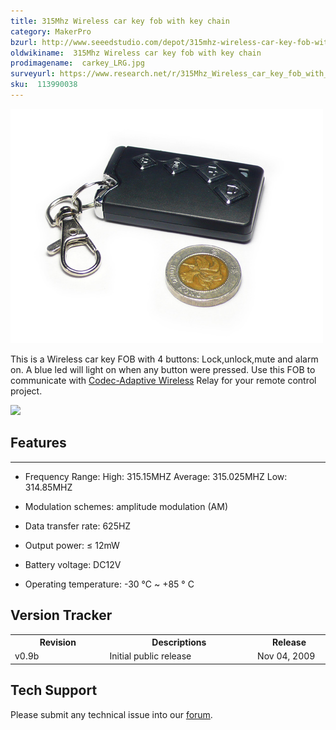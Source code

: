 ```yaml
---
title: 315Mhz Wireless car key fob with key chain
category: MakerPro
bzurl: http://www.seeedstudio.com/depot/315mhz-wireless-car-key-fob-with-key-chain-battery-included-p-557.html?cPath=139_140
oldwikiname:  315Mhz Wireless car key fob with key chain
prodimagename:  carkey_LRG.jpg
surveyurl: https://www.research.net/r/315Mhz_Wireless_car_key_fob_with_key_chain
sku:  113990038
---
```

![](https://github.com/SeeedDocument/315Mhz_Wireless_car_key_fob_with_key_chain/raw/master/img/carkey_LRG.jpg)

This is a Wireless car key FOB with 4 buttons: Lock,unlock,mute and alarm on.  A blue led will light on when any button were pressed. Use this FOB to communicate with [Codec-Adaptive Wireless](http://www.seeedstudio.com/depot/codecadaptive-wireless-relay-p-550.html) Relay for your remote control project.

[![](https://github.com/SeeedDocument/Seeed-WiKi/raw/master/docs/images/300px-Get_One_Now_Banner-ragular.png)](http://www.seeedstudio.com/depot/315mhz-wireless-car-key-fob-with-key-chain-battery-included-p-557.html?cPath=139_140)

##   Features
---
*   Frequency Range: High: 315.15MHZ  Average: 315.025MHZ  Low: 314.85MHZ

*   Modulation schemes: amplitude modulation (AM)

*   Data transfer rate: 625HZ

*   Output power: ≤ 12mW

*   Battery voltage: DC12V

*   Operating temperature: -30 ℃ ~ +85 ° C

##   Version Tracker

<table>
<tr>
<th> Revision
</th>
<th> Descriptions
</th>
<th> Release
</th></tr>
<tr>
<td width="300px"> v0.9b
</td>
<td width="500px"> Initial public release
</td>
<td width="200px"> Nov 04, 2009
</td></tr></table>

## Tech Support
Please submit any technical issue into our [forum](http://forum.seeedstudio.com/). 